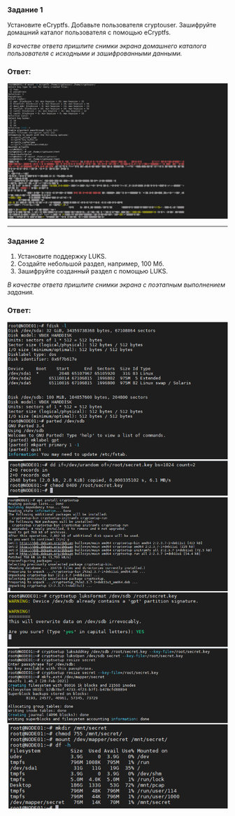 ### Задание 1

Установите eCryptfs.
Добавьте пользователя cryptouser.
Зашифруйте домашний каталог пользователя с помощью eCryptfs.

*В качестве ответа пришлите снимки экрана домашнего каталога пользователя с исходными и зашифрованными данными.*

### Ответ:
![Pic1](1.PNG)  

---

### Задание 2

1. Установите поддержку LUKS.
2. Создайте небольшой раздел, например, 100 Мб.
3. Зашифруйте созданный раздел с помощью LUKS.

*В качестве ответа пришлите снимки экрана с поэтапным выполнением задания.*

### Ответ:
![Pic2](2.PNG)  
![Pic2_1](2_1.PNG)
![Pic2_2](2_2.PNG)  
![Pic2_3](2_3.PNG)  
![Pic2_4](2_4.PNG)  
![Pic2_5](2_5.PNG)  
